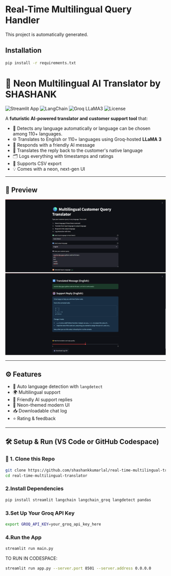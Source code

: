 # Real-Time Multilingual Query Handler

This project is automatically generated.

## Installation

```sh
pip install -r requirements.txt
```
# 🚀 Neon Multilingual AI Translator by SHASHANK

![Streamlit App](https://img.shields.io/badge/streamlit-app-brightgreen?logo=streamlit)
![LangChain](https://img.shields.io/badge/langchain-powered-blueviolet)
![Groq LLaMA3](https://img.shields.io/badge/Groq-LLaMA3-ff69b4)
![License](https://img.shields.io/badge/license-MIT-blue)

A **futuristic AI-powered translator and customer support tool** that:
- 🧠 Detects any language automatically or language can be chosen among 110+ languages.
- 🌐 Translates to English or 110+ languages using Groq-hosted **LLaMA 3**
- 🤖 Responds with a friendly AI message
- 🔁 Translates the reply back to the customer's native language
- 🗂️ Logs everything with timestamps and ratings
- 💾 Supports CSV export
- 💡 Comes with a neon, next-gen UI

---

## 📸 Preview

![App Screenshot](languagetran_1.png)
![App Screenshot](languagetran_2.png)

---

## ⚙️ Features

- 🔎 Auto language detection with `langdetect`
- 🌍 Multilingual support
- 🤝 Friendly AI support replies
- 💬 Neon-themed modern UI
- 📥 Downloadable chat log
- ⭐ Rating & feedback

---

## 🛠️ Setup & Run (VS Code or GitHub Codespace)

### 🔧 1. Clone this Repo

```bash
git clone https://github.com/shashankkumarlal/real-time-multilingual-translator.git
cd real-time-multilingual-translator
```
### 2.Install Dependencies
```bash
pip install streamlit langchain langchain_groq langdetect pandas
```
### 3.Set Up Your Groq API Key
```bash
export GROQ_API_KEY=your_groq_api_key_here
```
### 4.Run the App
```bash
streamlit run main.py
```
TO RUN IN CODESPACE:
```bash
streamlit run app.py --server.port 8501 --server.address 0.0.0.0
```


